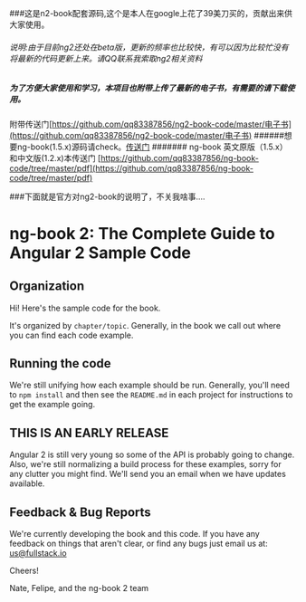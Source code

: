 ###这是n2-book配套源码,这个是本人在google上花了39美刀买的，贡献出来供大家使用。
###### 说明:由于目前ng2还处在beta版，更新的频率也比较快，有可以因为比较忙没有将最新的代码更新上来。请QQ联系我索取ng2相关资料

##### 为了方便大家使用和学习，本项目也附带上传了最新的电子书，有需要的请下载使用。
附带传送门[https://github.com/qq83387856/ng2-book-code/master/电子书](https://github.com/qq83387856/ng2-book-code/master/电子书)
######想要ng-book(1.5.x)源码请check。[传送门](https://github.com/qq83387856/ng-book-code/tree/master)
####### ng-book 英文原版（1.5.x）和中文版(1.2.x)本传送门 [https://github.com/qq83387856/ng-book-code/tree/master/pdf](https://github.com/qq83387856/ng-book-code/tree/master/pdf)

###下面就是官方对ng2-book的说明了，不关我啥事....

# ng-book 2: The Complete Guide to Angular 2 Sample Code

## Organization

Hi! Here's the sample code for the book.

It's organized by `chapter/topic`. Generally, in the book we call out where you can find each code example. 

## Running the code

We're still unifying how each example should be run. Generally, you'll need to `npm install` and then see the `README.md` in each project for instructions to get the example going.

## THIS IS AN EARLY RELEASE

Angular 2 is still very young so some of the API is probably going to change. Also, we're still normalizing a build process for these examples, sorry for any clutter you might find.
We'll send you an email when we have updates available.

## Feedback & Bug Reports

We're currently developing the book and this code. If you have any feedback on things that aren't clear, or find any bugs just email us at: us@fullstack.io

Cheers!

Nate, Felipe, and the ng-book 2 team
